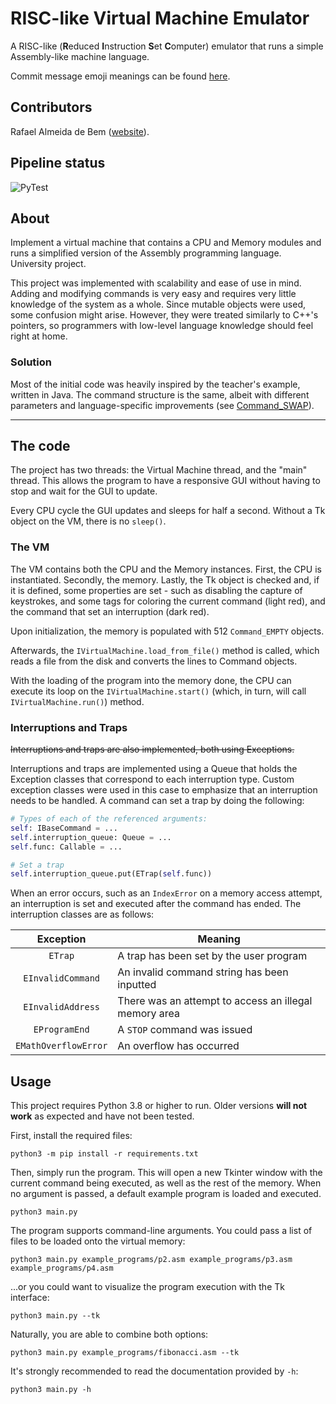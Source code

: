 # RISC-like Virtual Machine Emulator

A RISC-like (**R**educed **I**nstruction **S**et **C**omputer) emulator that runs a simple Assembly-like machine language.

Commit message emoji meanings can be found [here](https://gist.github.com/parmentf/035de27d6ed1dce0b36a).

## Contributors

Rafael Almeida de Bem ([website](www.debem.dev)).

## Pipeline status

![PyTest](https://img.shields.io/github/workflow/status/debemdeboas/virtual-machine/Run%20PyTest)

## About

Implement a virtual machine that contains a CPU and Memory modules and runs a simplified version of the Assembly
programming language. University project.

This project was implemented with scalability and ease of use in mind. Adding and modifying commands is very easy and
requires very little knowledge of the system as a whole. Since mutable objects were used, some confusion might arise.
However, they were treated similarly to C++'s pointers, so programmers with low-level language knowledge should feel
right at home.

### Solution

Most of the initial code was heavily inspired by the teacher's example, written in Java.
The command structure is the same, albeit with different parameters and language-specific improvements
(see [Command_SWAP](https://github.com/debemdeboas/virtual-machine/blob/dd735828e7c6e094c83b4d22d44e92d083c323b9/source/command/command.py#L572)).

----

## The code

The project has two threads: the Virtual Machine thread, and the "main" thread. This allows the program to have a responsive 
GUI without having to stop and wait for the GUI to update.

Every CPU cycle the GUI updates and sleeps for half a second. Without a Tk object on the VM, there is no `sleep()`.

### The VM

The VM contains both the CPU and the Memory instances. First, the CPU is instantiated. Secondly, the memory. Lastly,
the Tk object is checked and, if it is defined, some properties are set - such as disabling the capture of keystrokes,
and some tags for coloring the current command (light red), and the command that set an interruption (dark red).

Upon initialization, the memory is populated with 512 `Command_EMPTY` objects.

Afterwards, the `IVirtualMachine.load_from_file()` method is called, which reads a file from the disk and converts the
lines to Command objects.

With the loading of the program into the memory done, the CPU can execute its loop on the `IVirtualMachine.start()`
(which, in turn, will call `IVirtualMachine.run()`) method.

### Interruptions and Traps

~~Interruptions and traps are also implemented, both using Exceptions.~~

Interruptions and traps are implemented using a Queue that holds the Exception classes that correspond to each
interruption type. Custom exception classes were used in this case to emphasize that an interruption needs to be handled.
A command can set a trap by doing the following:

```python
# Types of each of the referenced arguments:
self: IBaseCommand = ...
self.interruption_queue: Queue = ...
self.func: Callable = ...

# Set a trap 
self.interruption_queue.put(ETrap(self.func))
```

When an error occurs, such as an `IndexError` on a memory access attempt, an interruption is set and executed after the
command has ended. The interruption classes are as follows:

| Exception             | Meaning |
|:---------------------:|----|
|`ETrap`                | A trap has been set by the user program |
|`EInvalidCommand`      | An invalid command string has been inputted |
|`EInvalidAddress`      | There was an attempt to access an illegal memory area |
|`EProgramEnd`          | A `STOP` command was issued |
|`EMathOverflowError`   | An overflow has occurred |


## Usage

This project requires Python 3.8 or higher to run. Older versions **will not work** as expected and have not been tested.

First, install the required files:

```commandline
python3 -m pip install -r requirements.txt
```

Then, simply run the program. This will open a new Tkinter window with the current command being executed, as well
as the rest of the memory. When no argument is passed, a default example program is loaded and executed.

```commandline
python3 main.py
```

The program supports command-line arguments.
You could pass a list of files to be loaded onto the virtual memory:

```commandline
python3 main.py example_programs/p2.asm example_programs/p3.asm example_programs/p4.asm
```

...or you could want to visualize the program execution with the Tk interface:

```commandline
python3 main.py --tk
```

Naturally, you are able to combine both options:

```commandline
python3 main.py example_programs/fibonacci.asm --tk 
```

It's strongly recommended to read the documentation provided by `-h`:

```commandline
python3 main.py -h
```
